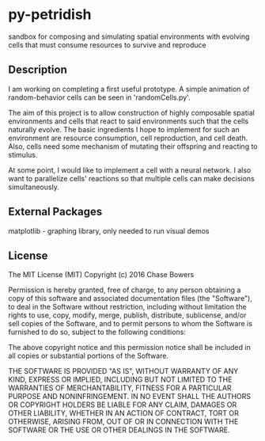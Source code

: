 py-petridish
========

sandbox for composing and simulating spatial environments with evolving cells that must consume resources to survive and reproduce

## Description

I am working on completing a first useful prototype. A simple animation of random-behavior cells can be seen in 'randomCells.py'.

The aim of this project is to allow construction of highly composable spatial environments and cells that react to said environments such that the cells naturally evolve. The basic ingredients I hope to implement for such an environment are resource consumption, cell reproduction, and cell death. Also, cells need some mechanism of mutating their offspring and reacting to stimulus.

At some point, I would like to implement a cell with a neural network. I also want to parallelize cells' reactions so that multiple cells can make decisions simultaneously.

## External Packages

matplotlib - graphing library, only needed to run visual demos

## License

The MIT License (MIT)
Copyright (c) 2016 Chase Bowers

Permission is hereby granted, free of charge, to any person obtaining a copy of this software and associated documentation files (the "Software"), to deal in the Software without restriction, including without limitation the rights to use, copy, modify, merge, publish, distribute, sublicense, and/or sell copies of the Software, and to permit persons to whom the Software is furnished to do so, subject to the following conditions:

The above copyright notice and this permission notice shall be included in all copies or substantial portions of the Software.

THE SOFTWARE IS PROVIDED "AS IS", WITHOUT WARRANTY OF ANY KIND, EXPRESS OR IMPLIED, INCLUDING BUT NOT LIMITED TO THE WARRANTIES OF MERCHANTABILITY, FITNESS FOR A PARTICULAR PURPOSE AND NONINFRINGEMENT. IN NO EVENT SHALL THE AUTHORS OR COPYRIGHT HOLDERS BE LIABLE FOR ANY CLAIM, DAMAGES OR OTHER LIABILITY, WHETHER IN AN ACTION OF CONTRACT, TORT OR OTHERWISE, ARISING FROM, OUT OF OR IN CONNECTION WITH THE SOFTWARE OR THE USE OR OTHER DEALINGS IN THE SOFTWARE.
